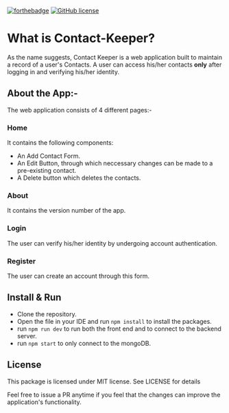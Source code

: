 [![forthebadge](https://forthebadge.com/images/badges/made-with-javascript.svg)](https://forthebadge.com)
[![GitHub license](https://img.shields.io/badge/license-MIT-blue.svg?style=for-the-badge&logo=go)](https://raw.githubusercontent.com/kkdai/consistent/master/LICENSE)
# What is Contact-Keeper?

As the name suggests, Contact Keeper is a web application built to maintain a record of a user's Contacts. 
A user can access his/her contacts **only** after logging in and verifying his/her identity.


## About the App:-


The web application consists of 4 different pages:-

### Home 

It contains the following components:
 - An Add Contact Form.
 - An Edit Button, through which neccessary changes can be made to a pre-existing contact.
 - A Delete button which deletes the contacts.

### About 

 It contains the version number of the app.

### Login 

  The user can verify his/her identity by undergoing account authentication.

### Register 

  The user can create an account through this form.
  
## Install & Run

  - Clone the repository.
  - Open the file in your IDE and run `npm install` to install the packages.
  - run `npm run dev` to run both the front end and to connect to the backend server.
  - run `npm start` to only connect to the mongoDB.
  
## License 

This package is licensed under MIT license. See LICENSE for details

Feel free to issue a PR anytime if you feel that the changes can improve the application's functionality.
